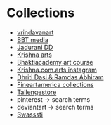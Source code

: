 # Collections

* [vrindavanart](https://www.vrindavanart.com/)
* [BBT media](https://images.bbtmedia.com/)
* [Jadurani DD](https://bhaktiart.net/art-shop/)
* [Krishna arts](https://krishna.com/paintings)
* [Bhaktiacademy art course](https://www.bhaktiacademy.net/store)
* [Krishna.com.arts instagram](https://www.instagram.com/krishna.com.arts?utm_source=ig_web_button_share_sheet&igsh=ZDNlZDc0MzIxNw==)
* [Dhriti Dasi & Ramdas Abhiram](https://www.sosacredart.com/gallery)
* [Fineartamerica collections](https://fineartamerica.com/art/krishna)
* [Tallengestore](https://www.tallengestore.com/collections/krishna)
* pinterest -> search terms
* deviantart -> search terms
* [Swasssti](https://www.instagram.com/swasssti/)
